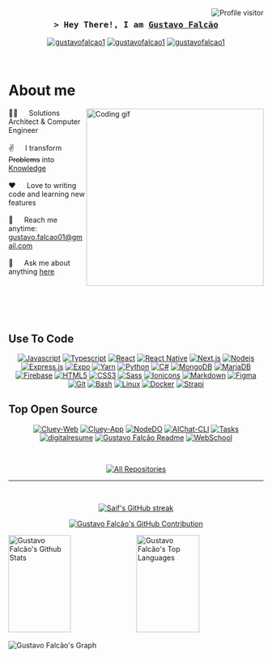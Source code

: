 <!--
<h2 align="center">
  Welcome to Gustavo Falcão World!
  <img src="https://media.giphy.com/media/hvRJCLFzcasrR4ia7z/giphy.gif" width="28">
</h2>
-->

<!--
<p align="center">
  <a href="https://github.com/gustavofalcao1"><img src="https://readme-typing-svg.herokuapp.com/?lines=Self%20Taught%20Programmer;Front%20End%20Developer;1.5%2B%20years%20of%20coding%20experience;Always%20learning%20new%20things&center=true&width=380&height=45"></a>
</p>

 -->

<a href="https://komarev.com/ghpvc/?username=gustavofalcao1">
  <img align="right" src="https://komarev.com/ghpvc/?username=gustavofalcao1&label=Visitors&color=0eb64f&style=flat" alt="Profile visitor" />
</a>


<!-- Intro  -->
<h3 align="center">
  <samp>&gt; Hey There!, I am
    <b><a target="_blank" href="https://dev.gustavofalcao.pt/digitalresume">Gustavo Falcão</a></b>
  </samp>
</h3>

<!--
<p align="center"> 
  <samp>
    <a href="https://www.google.com/search?q=Gustavo+Falcão">「 Google Me 」</a>
    <br>
    「 I am a full stack web application developer from <b>Bangladesh</b> 」
    <br>
    <br>
  </samp>
</p>
-->
<p align="center">
  <a href="https://dev.gustavofalcao.pt" target="_blank"><img src="https://img.shields.io/badge/Website-DC143C?style=for-the-badge&logo=medium&logoColor=white" alt="gustavofalcao1" /></a>
  <a href="https://www.linkedin.com/in/gustavofalcao1" target="_blank"><img src="https://img.shields.io/badge/LinkedIn-0077B5?style=for-the-badge&logo=linkedin&logoColor=white" alt="gustavofalcao1"/></a>
  <a href="https://dev.to/gustavofalcao" target="_blank"><img src="https://img.shields.io/badge/dev.to-0A0A0A?style=for-the-badge&logo=dev.to&logoColor=white" alt="gustavofalcao1" /></a>
  <!--
  <a href="https://twitter.com/gustavofalcao1" target="_blank"><img src="https://img.shields.io/badge/Twitter-1DA1F2?style=for-the-badge&logo=twitter&logoColor=white" /></a>
  <a href="https://instagram.com/gustavofalcao1" target="_blank"><img src="https://img.shields.io/badge/Instagram-fe4164?style=for-the-badge&logo=instagram&logoColor=white" alt="gustavofalcao1" /></a>
  <a href="https://facebook.com/gustavofalcao1" target="_blank"><img src="https://img.shields.io/badge/Facebook-20BEFF?&style=for-the-badge&logo=facebook&logoColor=white" alt="gustavofalcao1" /></a>
  -->
</p>
<br />

<!-- About Section -->
 # About me
 
<p>
 <img align="right" width="350" src="https://media.licdn.com/dms/image/D5612AQGOmwfIE5mlWA/article-cover_image-shrink_720_1280/0/1674617947228?e=2147483647&v=beta&t=FTU_isQ6VYfV5D_ueFHPWvT8ZqgDeJG3yr8Mi8lpfk0" alt="Coding gif" />
  
 👨‍💻 &emsp; Solutions Architect & Computer Engineer<br/><br/>
 ✌️ &emsp; I transform <del>Problems</del> into <ins>Knowledge</ins><br/><br/>
 ❤️ &emsp; Love to writing code and learning new features<br/><br/>
 📧 &emsp; Reach me anytime: gustavo.falcao01@gmail.com<br/><br/>
 💬 &emsp; Ask me about anything [here](https://github.com/gustavofalcao1/gustavofalcao1/issues)

</p>

<br/>
<br/>
<br/>
<br/>

## Use To Code

<p align="center">
  <a href="https://github.com/gustavofalcao1?tab=repositories&q=&type=&language=javascript&sort="><img src="https://img.shields.io/badge/Javascript-F0DB4F?style=for-the-badge&labelColor=323330&logo=javascript&logoColor=F0DB4F" alt="Javascript"/></a>
  <a href="https://github.com/gustavofalcao1?tab=repositories&q=&type=&language=typescript&sort="><img src="https://img.shields.io/badge/Typescript-007acc?style=for-the-badge&labelColor=323330&logo=typescript&logoColor=007ACC" alt="Typescript"/></a>
  <a href="https://github.com/gustavofalcao1?tab=repositories&q=topic:react&type=&sort="><img src="https://img.shields.io/badge/-React-20232A?style=for-the-badge&logo=react&logoColor=61DAFB" alt="React"/></a>
  <a href="https://github.com/gustavofalcao1?tab=repositories&q=topic:react-native&type=&sort="><img src="https://img.shields.io/badge/React_Native-20232A?style=for-the-badge&logo=react&logoColor=61DAFB" alt="React Native"/></a>
  <a href="https://github.com/gustavofalcao1?tab=repositories&q=topic:nextjs&type=&sort="><img src="https://img.shields.io/badge/next.js-000000?style=for-the-badge&logo=nextdotjs&logoColor=white" alt="Next.js"/></a>
  <a href="https://github.com/gustavofalcao1?tab=repositories&q=topic:node&type=&sort="><img src="https://img.shields.io/badge/Nodejs-3C873A?style=for-the-badge&labelColor=black&logo=node.js&logoColor=3C873A" alt="Nodejs"/></a>
  <a href="https://github.com/gustavofalcao1?tab=repositories&q=topic:expressjs&type=&sort="><img src="https://img.shields.io/badge/Express.js-F0DB4F?style=for-the-badge&labelColor=323330&logo=express&logoColor=F0DB4F" alt="Express.js"/></a>
  <a href="https://github.com/gustavofalcao1?tab=repositories&q=topic:expo&type=&sort="><img src="https://img.shields.io/badge/Expo-000000?style=for-the-badge&labelColor=FFFFFF&logo=expo&logoColor=000000" alt="Expo"/></a>
  <a href="https://github.com/gustavofalcao1?tab=repositories"><img src="https://img.shields.io/badge/Yarn-5C8EC4?style=for-the-badge&labelColor=FFFFFF&logo=yarn&logoColor=5C8EC4" alt="Yarn"/></a>
  <a href="https://github.com/gustavofalcao1?tab=repositories&q=&type=&language=python&sort="><img src="https://img.shields.io/badge/Python-306998?style=for-the-badge&labelColor=FFD34B&logo=python&logoColor=306998" alt="Python"/></a>
  <a href="https://github.com/gustavofalcao1?tab=repositories&q=&type=&language=c%23&sort="><img src="https://img.shields.io/badge/C%23-672687?style=for-the-badge&labelColor=FFFFFF&logo=c&logoColor=672687" alt="C#"/></a>
  <a href="https://github.com/gustavofalcao1?tab=repositories&q=topic:mongodb&type=&sort="><img src="https://img.shields.io/badge/MongoDB-4EA94B?style=for-the-badge&labelColor=FFFFFF&logo=mongodb&logoColor=4EA94B" alt="MongoDB"/></a>
  <a href="https://github.com/gustavofalcao1?tab=repositories"><img src="https://img.shields.io/badge/MariaDB-69473B?style=for-the-badge&labelColor=080A1C&logo=mariadb&logoColor=69473B" alt="MariaDB"/></a>
  <a href="https://github.com/gustavofalcao1?tab=repositories&q=topic:firebase&type=&sort="><img src="https://img.shields.io/badge/Firebase-F0AD4E?style=for-the-badge&labelColor=D9534D&logo=Firebase&logoColor=F0AD4E" alt="Firebase"/></a>
  <a href="https://github.com/gustavofalcao1?tab=repositories&q=topic:html-css-javascript&type=&sort="><img src="https://img.shields.io/badge/HTML5-E34F26?style=for-the-badge&logo=html5&logoColor=white" alt="HTML5"/></a>
  <a href="https://github.com/gustavofalcao1?tab=repositories&q=topic:html-css-javascript&type=&sort="><img src="https://img.shields.io/badge/CSS3-1572B6?style=for-the-badge&logo=css3&logoColor=white" alt="CSS3"/></a>
  <a href="https://github.com/gustavofalcao1?tab=repositories"><img src="https://img.shields.io/badge/Sass-CC6699?style=for-the-badge&logo=sass&logoColor=white" alt="Sass"/></a>
  <a href="https://github.com/gustavofalcao1?tab=repositories&q=topic:ionic&type=&sort="><img src="https://img.shields.io/badge/Ionicons-0170FE?style=for-the-badge&logo=ionic&logoColor=white" alt="Ionicons"/></a>
  <a href="https://github.com/gustavofalcao1?tab=repositories&q=topic:markdown&type=&sort="><img src="https://img.shields.io/badge/Markdown-000000?style=for-the-badge&logo=markdown&logoColor=white" alt="Markdown"/></a>
  <a href="https://github.com/gustavofalcao1?tab=repositories"><img src="https://img.shields.io/badge/Figma-9D00FF?style=for-the-badge&labelColor=000000&logo=figma&logoColor=9D00FF" alt="Figma"/></a>
  <a href="https://github.com/gustavofalcao1?tab=repositories"><img src="https://img.shields.io/badge/Git-F05032?style=for-the-badge&labelColor=FFFFFF&logo=git&logoColor=F05032" alt="Git"/></a>
  <a href="https://github.com/gustavofalcao1?tab=repositories&q=&type=&language=shell&sort="><img src="https://img.shields.io/badge/Bash-000000?style=for-the-badge&labelColor=00FF00&logo=zsh&logoColor=000000" alt="Bash"/></a>
  <a href="https://github.com/gustavofalcao1?tab=repositories&q=topic:linux&type=&sort="><img src="https://img.shields.io/badge/Linux-F0DB4F?style=for-the-badge&labelColor=000000&logo=linux&logoColor=F0DB4F" alt="Linux"/></a>
  <a href="https://github.com/gustavofalcao1?tab=repositories"><img src="https://img.shields.io/badge/Docker-0DB7ED?style=for-the-badge&labelColor=FFFFFF&logo=docker&logoColor=0DB7ED" alt="Docker"/></a>
  <a href="https://github.com/gustavofalcao1?tab=repositories"><img src="https://img.shields.io/badge/strapi-2E7EEA?style=for-the-badge&labelColor=FFFFFF&logo=strapi&logoColor=2E7EEA" alt="Strapi"/></a>
</p>

## Top Open Source
<p align="center">
  <a href="https://github.com/gustavofalcao1/Cluey-Web" target="_blank"><img src="https://github-readme-stats.vercel.app/api/pin/?username=gustavofalcao1&repo=Cluey-Web&border_color=7F3FBF&bg_color=0D1117&title_color=C9D1D9&text_color=8B949E&icon_color=7F3FBF" alt="Cluey-Web"/></a>
  <a href="https://github.com/gustavofalcao1/Cluey-App" target="_blank"><img src="https://github-readme-stats.vercel.app/api/pin/?username=gustavofalcao1&repo=Cluey-App&border_color=7F3FBF&bg_color=0D1117&title_color=C9D1D9&text_color=8B949E&icon_color=7F3FBF" alt="Cluey-App"/></a>
  <a href="https://github.com/gustavofalcao1/NodeDO" target="_blank"><img src="https://github-readme-stats.vercel.app/api/pin/?username=gustavofalcao1&repo=NodeDO&border_color=7F3FBF&bg_color=0D1117&title_color=C9D1D9&text_color=8B949E&icon_color=7F3FBF" alt="NodeDO"/></a>
  <a href="https://github.com/gustavofalcao1/AIChat-CLI" target="_blank"><img src="https://github-readme-stats.vercel.app/api/pin/?username=gustavofalcao1&repo=AIChat-CLI&border_color=7F3FBF&bg_color=0D1117&title_color=C9D1D9&text_color=8B949E&icon_color=7F3FBF" alt="AIChat-CLI"/></a>
  <a href="https://github.com/gustavofalcao1/Tasks" target="_blank"><img src="https://github-readme-stats.vercel.app/api/pin/?username=gustavofalcao1&repo=Tasks&border_color=7F3FBF&bg_color=0D1117&title_color=C9D1D9&text_color=8B949E&icon_color=7F3FBF" alt="Tasks"/></a>
  <a href="https://github.com/gustavofalcao1/digitalresume" target="_blank"><img src="https://github-readme-stats.vercel.app/api/pin/?username=gustavofalcao1&repo=digitalresume&border_color=7F3FBF&bg_color=0D1117&title_color=C9D1D9&text_color=8B949E&icon_color=7F3FBF" alt="digitalresume"/></a>
  <a href="https://github.com/gustavofalcao1/gustavofalcao1" target="_blank"><img src="https://github-readme-stats.vercel.app/api/pin/?username=gustavofalcao1&repo=gustavofalcao1&border_color=7F3FBF&bg_color=0D1117&title_color=C9D1D9&text_color=8B949E&icon_color=7F3FBF" alt="Gustavo Falcão Readme"/></a>
  <a href="https://github.com/gustavofalcao1/WebSchool" target="_blank"><img src="https://github-readme-stats.vercel.app/api/pin/?username=gustavofalcao1&repo=WebSchool&border_color=7F3FBF&bg_color=0D1117&title_color=C9D1D9&text_color=8B949E&icon_color=7F3FBF" alt="WebSchool"/></a>
</p>

<br/>

<p align="center">
  <a href="https://github.com/gustavofalcao1?tab=repositories" target="_blank"><img alt="All Repositories" title="All Repositories" src="https://img.shields.io/badge/-All%20Repos-2962FF?style=for-the-badge&logo=koding&logoColor=white"/></a>
</p>

<hr/>
<br/>

<p align="center">
  <a href="https://github.com/gustavofalcao1">
    <img src="https://github-readme-streak-stats.herokuapp.com/?user=gustavofalcao1&theme=radical&border=7F3FBF&background=0D1117" alt="Saif's GitHub streak"/>
  </a>
</p>

<p align="center">
  <a href="https://github.com/gustavofalcao1">
    <img src="https://github-profile-summary-cards.vercel.app/api/cards/profile-details?username=gustavofalcao1&theme=radical" alt="Gustavo Falcão's GitHub Contribution"/>
  </a>
</p>

<a> 
    <a href="https://github.com/gustavofalcao1"><img alt="Gustavo Falcão's Github Stats" src="https://denvercoder1-github-readme-stats.vercel.app/api?username=gustavofalcao1&show_icons=true&count_private=true&theme=react&border_color=7F3FBF&bg_color=0D1117&title_color=F85D7F&icon_color=F8D866" height="192px" width="49.5%"/></a>
  <a href="https://github.com/gustavofalcao1"><img alt="Gustavo Falcão's Top Languages" src="https://denvercoder1-github-readme-stats.vercel.app/api/top-langs/?username=gustavofalcao1&langs_count=8&layout=compact&theme=react&border_color=7F3FBF&bg_color=0D1117&title_color=F85D7F&icon_color=F8D866" height="192px" width="49.5%"/></a>
  <br/>
</a>


![Gustavo Falcão's Graph](https://github-readme-activity-graph.vercel.app/graph?username=gustavofalcao1&custom_title=Gustavo%20Falcão's%20GitHub%20Activity%20Graph&bg_color=0D1117&color=7F3FBF&line=7F3FBF&point=7F3FBF&area_color=FFFFFF&title_color=FFFFFF&area=true)
